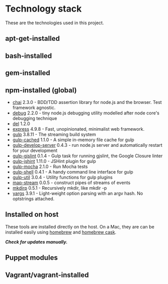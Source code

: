 # Technology stack

These are the technologies used in this project.

## apt-get-installed

## bash-installed

## gem-installed

## npm-installed (global)

- [chai](https://www.npmjs.com/package/chai) 2.3.0 - BDD/TDD assertion library for node.js and the browser. Test framework agnostic.
- [debug](https://www.npmjs.com/package/debug) 2.2.0 - tiny node.js debugging utility modelled after node core's debugging technique
- [del](https://www.npmjs.com/package/del) 1.2.0
- [express](https://www.npmjs.com/package/express) 4.9.8 - Fast, unopinionated, minimalist web framework.
- [gulp](https://www.npmjs.com/package/gulp) 3.8.11 - The streaming build system
- [gulp-cached](https://www.npmjs.com/package/gulp-cached) 1.1.0 - A simple in-memory file cache for gulp
- [gulp-develop-server](https://www.npmjs.com/package/gulp-develop-server) 0.4.3 - run node.js server and automatically restart for your development
- [gulp-gjslint](https://www.npmjs.com/package/gulp-gjslint) 0.1.4 - Gulp task for running gjslint, the Google Closure linter
- [gulp-jshint](https://www.npmjs.com/package/gulp-jshint) 1.11.0 - JSHint plugin for gulp
- [gulp-mocha](https://www.npmjs.com/package/gulp-mocha) 2.1.0 - Run Mocha tests
- [gulp-shell](https://www.npmjs.com/package/gulp-shell) 0.4.1 - A handy command line interface for gulp
- [gulp-util](https://www.npmjs.com/package/gulp-util) 3.0.4 - Utility functions for gulp plugins
- [map-stream](https://www.npmjs.com/package/map-stream) 0.0.5 - construct pipes of streams of events
- [mkdirp](https://www.npmjs.com/package/mkdirp) 0.5.1 - Recursively mkdir, like mkdir -p
- [yargs](https://www.npmjs.com/package/yargs) 3.9.1 - Light-weight option parsing with an argv hash. No optstrings attached.

## Installed on host

These tools are installed directly on the host.  On a Mac, they are can be installed easily using [homebrew](http://brew.sh/) and [homebrew cask](http://caskroom.io/).

***Check for updates manually.***

## Puppet modules

## Vagrant/vagrant-installed
